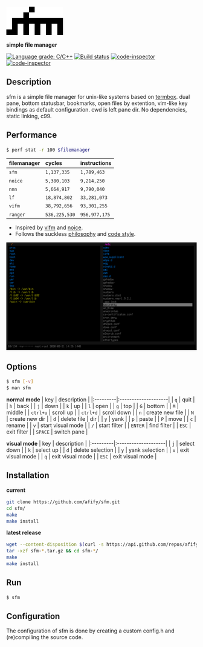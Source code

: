 ![sfm](https://github.com/afify/sfm/blob/main/sfm.png?raw=true)

**simple file manager**

[![Language grade: C/C++](https://img.shields.io/lgtm/grade/cpp/g/afify/sfm.svg?logo=lgtm&logoWidth=18)](https://lgtm.com/projects/g/afify/sfm/context:cpp)
[![Build status](https://ci.appveyor.com/api/projects/status/goq88ahjyvtjrui2?svg=true)](https://ci.appveyor.com/project/afify/sfm)
[![code-inspector](https://www.code-inspector.com/project/19656/score/svg)](https://frontend.code-inspector.com/public/project/19656/sfm/dashboard)
[![code-inspector](https://www.code-inspector.com/project/19656/status/svg)](https://frontend.code-inspector.com/public/project/19656/sfm/dashboard)

Description
------------
sfm is a simple file manager for unix-like systems based on [termbox](https://github.com/nsf/termbox).
dual pane, bottom statusbar, bookmarks, open files by extention, vim-like key bindings as default configuration. cwd is left pane dir. No dependencies, static linking, c99.

Performance
------------
```sh
$ perf stat -r 100 $filemanager
```
| filemanager | cycles        | instructions  |
|:------------|:--------------|:--------------|
| `sfm`       | `1,137,335`   | `1,789,463`   |
| `noice`     | `5,380,103`   | `9,214,250`   |
| `nnn`       | `5,664,917`   | `9,790,040`   |
| `lf`        | `18,874,802`  | `33,281,073`  |
| `vifm`      | `38,792,656`  | `93,301,255`  |
| `ranger`    | `536,225,530` | `956,977,175` |

* Inspired by [vifm](https://vifm.info/) and [noice](https://git.2f30.org/noice/).
* Follows the suckless [philosophy](https://suckless.org/philosophy/) and [code style](https://suckless.org/coding_style/).

<img src="https://github.com/afify/afify.github.io/raw/main/img/sfm_sc.png" alt="drawing" width="800"/>

Options
-------
```sh
$ sfm [-v]
$ man sfm
```

**normal mode**
| key      | description         |
|:---------|:--------------------|
| `q`      | quit                |
| `h`      | back                |
| `j`      | down                |
| `k`      | up                  |
| `l`      | open                |
| `g`      | top                 |
| `G`      | bottom              |
| `M`      | middle              |
| `ctrl+u` | scroll up           |
| `ctrl+d` | scroll down         |
| `n`      | create new file     |
| `N`      | create new dir      |
| `d`      | delete file \| dir  |
| `y`      | yank                |
| `p`      | paste               |
| `P`      | move                |
| `c`      | rename              |
| `v`      | start visual mode   |
| `/`      | start filter        |
| `ENTER`  | find  filter        |
| `ESC`    | exit  filter        |
| `SPACE`  | switch pane         |

**visual mode**
| key      | description         |
|:---------|:--------------------|
| `j`      | select down         |
| `k`      | select up           |
| `d`      | delete selection    |
| `y`      | yank selection      |
| `v`      | exit visual mode    |
| `q`      | exit visual mode    |
| `ESC`    | exit visual mode    |

Installation
------------
**current**
```sh
git clone https://github.com/afify/sfm.git
cd sfm/
make
make install
```
**latest release**
```sh
wget --content-disposition $(curl -s https://api.github.com/repos/afify/sfm/releases/latest | tr -d '",' | awk '/tag_name/ {print "https://github.com/afify/sfm/archive/"$2".tar.gz"}')
tar -xzf sfm-*.tar.gz && cd sfm-*/
make
make install
```
Run
---
```sh
$ sfm
```

Configuration
-------------
The configuration of sfm is done by creating a custom config.h
and (re)compiling the source code.
